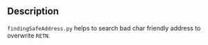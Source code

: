 ## Description
`findingSafeAddress.py` helps to search bad char friendly address to overwrite `RETN`.


 


